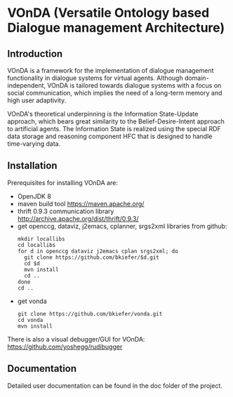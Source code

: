 # VOnDA (Versatile Ontology based Dialogue management Architecture)

## Introduction

VOnDA is a framework for the implementation of dialogue management
functionality in dialogue systems for virtual agents. Although
domain-independent, VOnDA is tailored towards dialogue systems with a focus on
social communication, which implies the need of a long-term memory and high
user adaptivity.

VOnDA's theoretical underpinning is the Information State-Update approach,
which bears great similarity to the Belief-Desire-Intent approach to artificial
agents. The Information State is realized using the special RDF data storage
and reasoning component HFC that is designed to handle time-varying data.

## Installation

Prerequisites for installing VOnDA are:

- OpenJDK 8
- maven build tool https://maven.apache.org/
- thrift 0.9.3 communication library http://archive.apache.org/dist/thrift/0.9.3/
- get openccg, dataviz, j2emacs, cplanner, srgs2xml libraries from github:
  ```
  mkdir locallibs
  cd locallibs
  for d in openccg dataviz j2emacs cplan srgs2xml; do
    git clone https://github.com/bkiefer/$d.git
    cd $d
    mvn install
    cd ..
  done
  cd ..
  ```
- get vonda
  ```
  git clone https://github.com/bkiefer/vonda.git
  cd vonda
  mvn install
  ```

There is also a visual debugger/GUI for VOnDA: https://github.com/yoshegg/rudibugger

## Documentation

Detailed user documentation can be found in the doc folder of the project.
